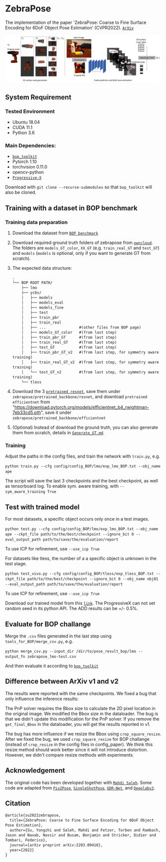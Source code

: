 # ZebraPose

The implementation of the paper 'ZebraPose: Coarse to Fine Surface Encoding for 6DoF Object Pose Estimation' (CVPR2022). [`ArXiv`](https://arxiv.org/abs/2203.09418)

![pipeline](pic/zebrapose-method.png)

## System Requirement
### Tested Environment
- Ubuntu 18.04
- CUDA 11.1
- Python 3.6

### Main Dependencies:
- [`bop_toolkit`](https://github.com/thodan/bop_toolkit)
- Pytorch 1.10
- torchvision 0.11.0
- opencv-python
- [`Progressive-X`](https://github.com/danini/progressive-x)

Download with `git clone --recurse-submodules` so that `bop_toolkit` will also be cloned.

## Training with a dataset in BOP benchmark
### Training data preparation
1. Download the dataset from [`BOP benchmark`](https://bop.felk.cvut.cz/datasets/)

2. Download required ground truth folders of zebrapose from [`owncloud`](https://cloud.dfki.de/owncloud/index.php/s/zT7z7c3e666mJTW). The folders are `models_GT_color`, `XX_GT` (e.g. `train_real_GT` and `test_GT`) and `models` (`models` is optional, only if you want to generate GT from scratch).

3. The expected data structure: 
    ```
    .
    └── BOP ROOT PATH/
        ├── lmo   
        ├── ycbv/
        │   ├── models
        │   ├── models_eval
        │   ├── models_fine
        │   ├── test
        │   ├── train_pbr
        │   ├── train_real
        │   ├── ...               #(other files from BOP page)
        │   ├── models_GT_color   #(from last step)
        │   ├── train_pbr_GT      #(from last step)
        │   ├── train_real_GT     #(from last step)
        │   ├── test_GT           #(from last step)
        │   ├── train_pbr_GT_v2   #(from last step, for symmetry aware training)
        │   ├── train_real_GT_v2  #(from last step, for symmetry aware training)
        │   └── test_GT_v2        #(from last step, for symmetry aware training)
        └── tless
    ```

4. Download the 3 [`pretrained resnet`](https://cloud.dfki.de/owncloud/index.php/s/zT7z7c3e666mJTW), save them under `zebrapose/pretrained_backbone/resnet`, and download `pretrained efficientnet` from "https://download.pytorch.org/models/efficientnet_b4_rwightman-7eb33cd5.pth", save it under `zebrapose/pretrained_backbone/efficientnet`

5. (Optional) Instead of download the ground truth, you can also generate them from scratch, details in [`Generate_GT.md`](Binary_Code_GT_Generator/Generate_GT.md). 


### Training
Adjust the paths in the config files, and train the network with `train.py`, e.g.

`python train.py --cfg config/config_BOP/lmo/exp_lmo_BOP.txt --obj_name ape`

The script will save the last 3 checkpoints and the best checkpoint, as well as tensorboard log. To enable sym. aware training, with `--sym_aware_training True`

## Test with trained model
For most datasets, a specific object occurs only once in a test images. 

`python test.py --cfg config/config_BOP/lmo/exp_lmo_BOP.txt --obj_name ape --ckpt_file path/to/the/best/checkpoint --ignore_bit 0 --eval_output_path path/to/save/the/evaluation/report`

To use ICP for refinement, use `--use_icp True`

For datasets like tless, the number of a a specific object is unknown in the test stage.

`python test_vivo.py --cfg config/config_BOP/tless/exp_tless_BOP.txt --ckpt_file path/to/the/best/checkpoint --ignore_bit 0 --obj_name obj01 --eval_output_path path/to/save/the/evaluation/report`

To use ICP for refinement, use `--use_icp True`

Download our trained model from this [`link`](https://cloud.dfki.de/owncloud/index.php/s/EmQDWgd5ipbdw3E). The ProgressiveX can not set random seed in its python API. The ADD results can be +/- 0.5%.

## Evaluate for BOP challange 
Merge the `.csv` files generated in the last step using `tools_for_BOP/merge_csv.py`, e.g.

`python merge_csv.py --input_dir /dir/to/pose_result_bop/lmo --output_fn zebrapose_lmo-test.csv` 

And then evaluate it according to [`bop_toolkit`](https://github.com/thodan/bop_toolkit)


## Difference between ArXiv v1 and v2
The results were reported with the same checkpoints. We fixed a bug that only influence the inference results: 

The PnP solver requires the Bbox size to calculate the 2D pixel location in the original image. We modified the Bbox size in the dataloader. The bug is that we didn't update this modification for the PnP solver. If you remove the `get_final_Bbox` in the dataloader, you will get the results reported in v1. 

The bug has more influence if we resize the Bbox using `crop_square_resize`. After we fixed the bug, we used `crop_square_resize` for BOP challange (instead of `crop_resize` in the config files in config_paper). We think this resize method should work better since it will not introduce distortion. However, we didn't compare resize methods with experiments.


## Acknowledgement
The original code has been developed together with [`Mahdi Saleh`](https://github.com/mahdi-slh). Some code are adapted from [`Pix2Pose`](https://github.com/kirumang/Pix2Pose), [`SingleShotPose`](https://github.com/microsoft/singleshotpose), [`GDR-Net`](https://github.com/THU-DA-6D-Pose-Group/GDR-Net), and [`Deeplabv3`]().


## Citation
```
@article{su2022zebrapose,
  title={ZebraPose: Coarse to Fine Surface Encoding for 6DoF Object Pose Estimation},
  author={Su, Yongzhi and Saleh, Mahdi and Fetzer, Torben and Rambach, Jason and Navab, Nassir and Busam, Benjamin and Stricker, Didier and Tombari, Federico},
  journal={arXiv preprint arXiv:2203.09418},
  year={2022}
}
```

